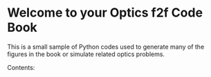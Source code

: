 # Welcome to your Optics f2f Code Book

This is a small sample of Python codes used to generate many of the figures in the book or simulate related optics problems.

Contents:

```{tableofcontents}
```
